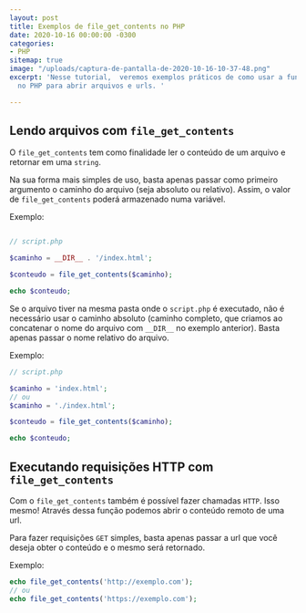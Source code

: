 ```yaml
---
layout: post
title: Exemplos de file_get_contents no PHP
date: 2020-10-16 00:00:00 -0300
categories:
- PHP
sitemap: true
image: "/uploads/captura-de-pantalla-de-2020-10-16-10-37-48.png"
excerpt: 'Nesse tutorial,  veremos exemplos práticos de como usar a função file_get_contents
  no PHP para abrir arquivos e urls. '

---
```

## Lendo arquivos com `file_get_contents`

O `file_get_contents` tem como finalidade ler o conteúdo de um arquivo e retornar em uma `string`. 

Na sua forma mais simples de uso, basta apenas passar como primeiro argumento o caminho do arquivo (seja absoluto ou relativo). Assim, o valor de `file_get_contents` poderá armazenado numa variável.

Exemplo:

```php

// script.php

$caminho = __DIR__ . '/index.html';

$conteudo = file_get_contents($caminho);

echo $conteudo;
```

Se o arquivo tiver na mesma pasta onde o `script.php` é executado, não é necessário usar o caminho absoluto (caminho completo, que criamos ao concatenar o nome do arquivo com `__DIR__` no exemplo anterior). Basta apenas passar o nome relativo do arquivo.

Exemplo:

```php
// script.php

$caminho = 'index.html';
// ou 
$caminho = './index.html';

$conteudo = file_get_contents($caminho);

echo $conteudo;
```

## Executando requisições HTTP com `file_get_contents`

Com o `file_get_contents` também é possível fazer chamadas `HTTP`. 
Isso mesmo! Através dessa função podemos abrir o conteúdo remoto de uma url.

Para fazer requisições `GET` simples, basta apenas passar a url que você deseja obter o conteúdo e o mesmo será retornado.

Exemplo:

```php
echo file_get_contents('http://exemplo.com');
// ou 
echo file_get_contents('https://exemplo.com');
```